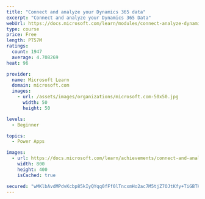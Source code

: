 ```yaml
---
title: "Connect and analyze your Dynamics 365 data​"
excerpt: "Connect and analyze your Dynamics 365 Data​"
webUrl: https://docs.microsoft.com/learn/modules/connect-analyze-dynamics-365-data/
type: course
price: Free
length: PT57M
ratings:
  count: 1947
  average: 4.708269
heat: 96

provider:
  name: Microsoft Learn
  domain: microsoft.com
  images:
    - url: /assets/images/organizations/microsoft.com-50x50.jpg
      width: 50
      height: 50

levels:
  - Beginner

topics:
  - Power Apps

images:
  - url: https://docs.microsoft.com/learn/achievements/connect-and-analyze-your-microsoft-dynamics-365-data-social.png
    width: 800
    height: 400
    isCached: true

secured: "wMKlbAvdMPdvKcbp85kIyQYqq0fFf0lTncxmHo2ac7M5tjZ7OJtKfy+TiGBTKe2Pq4SnAzcapp4VotuaOPumTBVKObGnqB8Pk4hIlqW1ikUm4LgfBwYH+Gc3u3qr+AqWdAXWrVVPqbFEG05NX1LZr6bmZbYXjaOZSlv9bVnoAm5iKiUlRdAISDimCobbS9s6rZdfk1AoSMeCThDYGzgg/baD59EzjKkQOW7hHGwAcmEV/N2QVspIy595hqhJFt9fogzH3HL9beoLswM+KuH4K6zUHviJHlzclRSphGN24UL8Q23TJF0fwYDe8GR4HiZqRhfgk3PGJqP0P7ve/wPUsGAzW53ZJfecqi2wvbwPtlWjg8JqPwglFVcC7qOJPm8lnN3iPeQVsFYW3zNW9dg6IFZu0w+cBjLbJVOgEE8rnLw=;eDzdwKPAV51+JR8GYzpl3g=="
---
```


